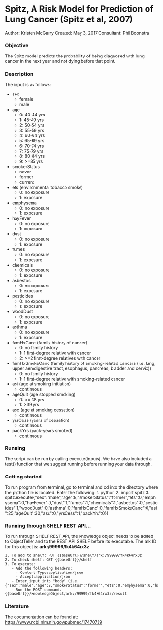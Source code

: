 # Spitz, A Risk Model for Prediction of Lung Cancer (Spitz et al, 2007)
Author: Kristen McGarry
Created: May 3, 2017
Consultant: Phil Boonstra

### Objective
The Spitz model predicts the probability of being diagnosed with lung cancer in the next year and not dying before that point.

### Description
The input is as follows:
- sex
    - female
    - male
- age
    - 0: 40-44 yrs
    - 1: 45-49 yrs
    - 2: 50-54 yrs
    - 3: 55-59 yrs
    - 4: 60-64 yrs
    - 5: 65-69 yrs
    - 6: 70-74 yrs
    - 7: 75-79 yrs
    - 8: 80-84 yrs
    - 9: >=85 yrs
- smokerStatus
    - never
    - former
    - current
- ets (environmental tobacco smoke)
    - 0: no exposure
    - 1: exposure
- emphysema
    - 0: no exposure
    - 1: exposure
- hayFever
    - 0: no exposure
    - 1: exposure
- dust
    - 0: no exposure
    - 1: exposure
- fumes
    - 0: no exposure
    - 1: exposure
- chemicals
    - 0: no exposure
    - 1: exposure
- asbestos
    - 0: no exposure
    - 1: exposure
- pesticides
    - 0: no exposure
    - 1: exposure
- woodDust
    - 0: no exposure
    - 1: exposure
- asthma
    - 0: no exposure
    - 1: exposure
- famHxCanc (family history of cancer)
    - 0: no family history
    - 1: 1 first-degree relative with cancer
    - 2: >=2 first-degree relatives with cancer
- famHxSmokeCanc (family history of smoking-related cancers (i.e. lung, upper aerodigestive tract, esophagus, pancreas, bladder and cervix))
    - 0: no family history
    - 1: 1 first-degree relative with smoking-related cancer
- asi (age at smoking initiation)
    - continuous
- ageQuit (age stopped smoking)
    - 0: <= 38 yrs
    - 1: >39 yrs
- asc (age at smoking cessation)
    - continuous
- yrsCess (years of cessation)
    - continuous
- packYrs (pack-years smoked)
    - continuous

### Running
The script can be run by calling execute(inputs). We have also included a test() function that we suggest running before running your data through.

### Getting started
To run program from terminal, go to terminal and cd into the directory where the python file is located. Enter the following:
    1. python
    2. import spitz
    3. spitz.execute({"sex":"male","age":8,"smokerStatus":"former","ets":0,"emphysema":0,"hayFever":0,"dust":1,"fumes":1,"chemicals":1,"asbestos":0,"pesticides":1,"woodDust":0,"asthma":0,"famHxCanc":0,"famHxSmokeCanc":0,"asi":25,"ageQuit":30,"asc":0,"yrsCess":1,"packYrs":0})

### Running through SHELF REST API...  
To run through SHELF REST API, the knowledge object needs to be added to ObjectTeller and to the REST API SHELF before its executable.
The ark ID for this object is: **ark:/99999/fk4k64rx3z**

    1. To add to shelf: PUT {{baseUrl}}/shelf/ark:/99999/fk4k64rx3z
    2. To check shelf: GET {{baseUrl}}/shelf
    3. To execute:
       - Add the following headers:
         - Content-Type:application/json
         - Accept:application/json
       - Enter input into "body" (i.e. {"sex":"male","age":8,"smokerStatus":"former","ets":0,"emphysema":0,"hayFever":0,"dust":1,"fumes":1,"chemicals":1,"asbestos":0,"pesticides":1,"woodDust":0,"asthma":0,"famHxCanc":0,"famHxSmokeCanc":0,"asi":25,"ageQuit":30,"asc":0,"yrsCess":1,"packYrs":0})
       - Run the POST command. {{baseUrl}}/knowledgeObject/ark:/99999/fk4k64rx3z/result

### Literature
The documentation can be found at: https://www.ncbi.nlm.nih.gov/pubmed/17470739
